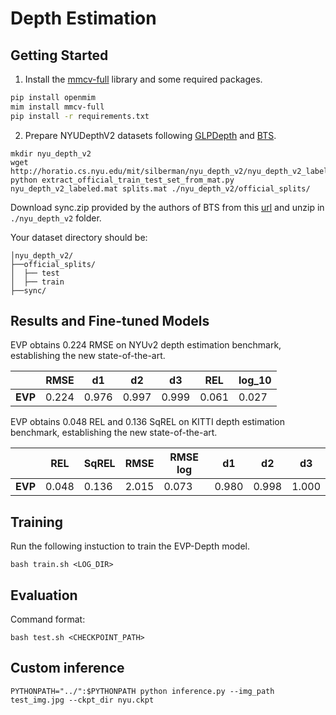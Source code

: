 # Depth Estimation
## Getting Started

1. Install the [mmcv-full](https://github.com/open-mmlab/mmcv) library and some required packages.

```bash
pip install openmim
mim install mmcv-full
pip install -r requirements.txt
```

2. Prepare NYUDepthV2 datasets following [GLPDepth](https://github.com/vinvino02/GLPDepth) and [BTS](https://github.com/cleinc/bts/tree/master).

```
mkdir nyu_depth_v2
wget http://horatio.cs.nyu.edu/mit/silberman/nyu_depth_v2/nyu_depth_v2_labeled.mat
python extract_official_train_test_set_from_mat.py nyu_depth_v2_labeled.mat splits.mat ./nyu_depth_v2/official_splits/
```

Download sync.zip provided by the authors of BTS from this [url](https://drive.google.com/file/d/1AysroWpfISmm-yRFGBgFTrLy6FjQwvwP/view) and unzip in `./nyu_depth_v2` folder. 

Your dataset directory should be:

```
│nyu_depth_v2/
├──official_splits/
│  ├── test
│  ├── train
├──sync/
```

## Results and Fine-tuned Models

EVP obtains 0.224 RMSE on NYUv2 depth estimation benchmark, establishing the new state-of-the-art.

|  | RMSE | d1 | d2 | d3 | REL  | log_10 |
|---------|-------|-------|--------|------|-------|-------|
| **EVP** | 0.224 | 0.976 | 0.997 | 0.999 | 0.061 | 0.027 |

EVP obtains 0.048 REL and 0.136 SqREL on KITTI depth estimation benchmark, establishing the new state-of-the-art.

|  | REL | SqREL | RMSE | RMSE log | d1 | d2 | d3 |
|---------|-------|-------|--------|------|-------|-------|-------|
| **EVP** | 0.048 | 0.136 | 2.015 | 0.073 | 0.980 | 0.998 | 1.000 |

## Training

Run the following instuction to train the EVP-Depth model.

```
bash train.sh <LOG_DIR>
```

## Evaluation
Command format:
```
bash test.sh <CHECKPOINT_PATH>
```

## Custom inference
```
PYTHONPATH="../":$PYTHONPATH python inference.py --img_path test_img.jpg --ckpt_dir nyu.ckpt
```
